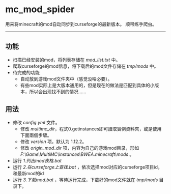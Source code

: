 
# mc_mod_spider
用来将minecraft的mod自动同步到curseforge的最新版本。
顺带练手爬虫。

---

## 功能
* 扫描已经安装的mod，将列表存储在 *mod_list.txt* 中。
* 爬取curseforge的mod信息，将下载后的mod文件存储在 *tmp/mods* 中。
* 待完成的功能
    * 自动放到游戏mod文件夹中（感觉没啥必要）。
    * 有些mod实际上是大版本通用的，但是现在的做法是匹配到具体的小版本，所以会出现找不到的情况……
## 用法
* 修改 *config.yml* 文件。
    * 修改 *multimc_dir*，程式0.getinstances即可讀取實例資料夾，或是使用下面兩個步驟。
    * 修改 *version* 项，默认为 1.12.2。
    * 修改 *origin_mod_dir* 项，内容为自己的游戏mod目录，形如 *F:\Game\MultiMC\instances\BWEA\.minecraft\mods* 。
* 运行 *1.列出mod表格.bat*
* 运行 *2.在curseforge上查找.bat* ，依次选择mod对应的curseforge项目id，和最新mod的id
* 运行 *3.下载mod.bat* ，等待运行完成，下载好的mod文件就在 *tmp/mods* 目录下。
